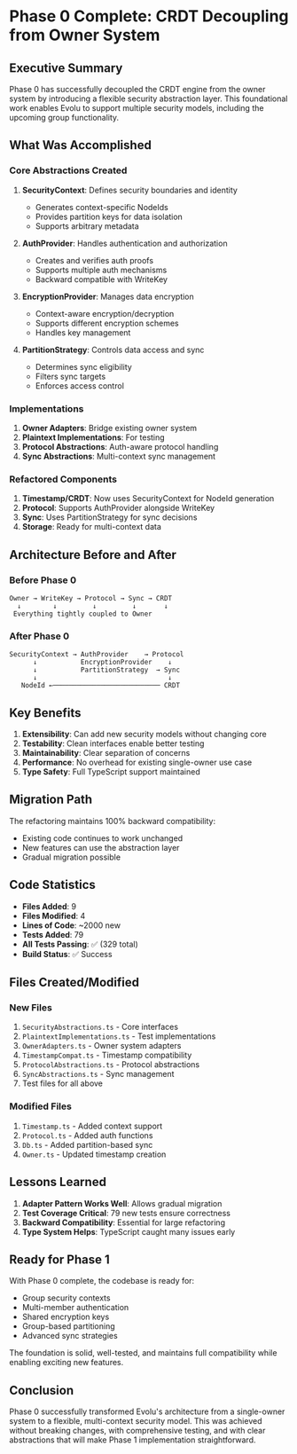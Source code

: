 # Phase 0 Complete: CRDT Decoupling from Owner System

## Executive Summary

Phase 0 has successfully decoupled the CRDT engine from the owner system by introducing a flexible security abstraction layer. This foundational work enables Evolu to support multiple security models, including the upcoming group functionality.

## What Was Accomplished

### Core Abstractions Created

1. **SecurityContext**: Defines security boundaries and identity
   - Generates context-specific NodeIds
   - Provides partition keys for data isolation
   - Supports arbitrary metadata

2. **AuthProvider**: Handles authentication and authorization
   - Creates and verifies auth proofs
   - Supports multiple auth mechanisms
   - Backward compatible with WriteKey

3. **EncryptionProvider**: Manages data encryption
   - Context-aware encryption/decryption
   - Supports different encryption schemes
   - Handles key management

4. **PartitionStrategy**: Controls data access and sync
   - Determines sync eligibility
   - Filters sync targets
   - Enforces access control

### Implementations

1. **Owner Adapters**: Bridge existing owner system
2. **Plaintext Implementations**: For testing
3. **Protocol Abstractions**: Auth-aware protocol handling
4. **Sync Abstractions**: Multi-context sync management

### Refactored Components

1. **Timestamp/CRDT**: Now uses SecurityContext for NodeId generation
2. **Protocol**: Supports AuthProvider alongside WriteKey
3. **Sync**: Uses PartitionStrategy for sync decisions
4. **Storage**: Ready for multi-context data

## Architecture Before and After

### Before Phase 0
```
Owner → WriteKey → Protocol → Sync → CRDT
  ↓        ↓         ↓         ↓       ↓
 Everything tightly coupled to Owner
```

### After Phase 0
```
SecurityContext → AuthProvider    → Protocol
      ↓           EncryptionProvider    ↓
      ↓           PartitionStrategy  → Sync
      ↓                                 ↓
   NodeId ←─────────────────────────── CRDT
```

## Key Benefits

1. **Extensibility**: Can add new security models without changing core
2. **Testability**: Clean interfaces enable better testing
3. **Maintainability**: Clear separation of concerns
4. **Performance**: No overhead for existing single-owner use case
5. **Type Safety**: Full TypeScript support maintained

## Migration Path

The refactoring maintains 100% backward compatibility:
- Existing code continues to work unchanged
- New features can use the abstraction layer
- Gradual migration possible

## Code Statistics

- **Files Added**: 9
- **Files Modified**: 4
- **Lines of Code**: ~2000 new
- **Tests Added**: 79
- **All Tests Passing**: ✅ (329 total)
- **Build Status**: ✅ Success

## Files Created/Modified

### New Files
1. `SecurityAbstractions.ts` - Core interfaces
2. `PlaintextImplementations.ts` - Test implementations
3. `OwnerAdapters.ts` - Owner system adapters
4. `TimestampCompat.ts` - Timestamp compatibility
5. `ProtocolAbstractions.ts` - Protocol abstractions
6. `SyncAbstractions.ts` - Sync management
7. Test files for all above

### Modified Files
1. `Timestamp.ts` - Added context support
2. `Protocol.ts` - Added auth functions
3. `Db.ts` - Added partition-based sync
4. `Owner.ts` - Updated timestamp creation

## Lessons Learned

1. **Adapter Pattern Works Well**: Allows gradual migration
2. **Test Coverage Critical**: 79 new tests ensure correctness
3. **Backward Compatibility**: Essential for large refactoring
4. **Type System Helps**: TypeScript caught many issues early

## Ready for Phase 1

With Phase 0 complete, the codebase is ready for:
- Group security contexts
- Multi-member authentication
- Shared encryption keys
- Group-based partitioning
- Advanced sync strategies

The foundation is solid, well-tested, and maintains full compatibility while enabling exciting new features.

## Conclusion

Phase 0 successfully transformed Evolu's architecture from a single-owner system to a flexible, multi-context security model. This was achieved without breaking changes, with comprehensive testing, and with clear abstractions that will make Phase 1 implementation straightforward.